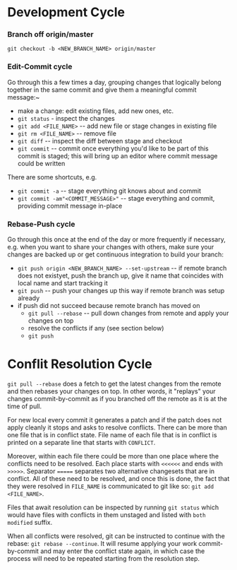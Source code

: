 # Development Cycle
### Branch off origin/master
`git checkout -b <NEW_BRANCH_NAME> origin/master`
### Edit-Commit cycle
Go through this a few times a day, grouping changes that logically belong together in the same commit and give them a meaningful commit message:~
  * make a change: edit existing files, add new ones, etc.
  * `git status` - inspect the changes
  * `git add <FILE_NAME>` -- add new file or stage changes in existing file
  * `git rm <FILE_NAME>` -- remove file
  * `git diff` -- inspect the diff between stage and checkout
  * `git commit` -- commit once everything you'd like to be part of this commit is staged; this will bring up an editor where commit message could be written

There are some shortcuts, e.g.
  * `git commit -a` -- stage everything git knows about and commit
  * `git commit -am"<COMMIT_MESSAGE>"` -- stage everything and commit, providing commit message in-place
### Rebase-Push cycle
Go through this once at the end of the day or more frequently if necessary, e.g. when you want to share your changes with others, make sure your changes are backed up or get continuous integration to build your branch:
  * `git push origin <NEW_BRANCH_NAME> --set-upstream` -- if remote branch does not existyet, push the branch up, give it name that coincides with local name and start tracking it
  * `git push` -- push your changes up this way if remote branch was setup already
  * if push did not succeed because remote branch has moved on
     * `git pull --rebase` -- pull down changes from remote and apply your changes on top
     * resolve the conflicts if any (see section below)
     * `git push`

# Conflit Resolution Cycle
`git pull --rebase` does a fetch to get the latest changes from the remote and then rebases your changes on top. In other words, it "replays" your changes commit-by-commit as if you branched off the remote as it is at the time of pull.

For new local every commit it generates a patch and if the patch does not apply cleanly it stops and asks to resolve conflicts. There can be more than one file that is in conflict state. File name of each file that is in conflict is printed on a separate line that starts with `CONFLICT`.

Moreover, within each file there could be more than one place where the conflicts need to be resolved. Each place starts with `<<<<<<` and ends with `>>>>>`. Separator `=====` separates two alternative changesets that are in conflict. All of these need to be resolved, and once this is done, the fact that they were resolved in `FILE_NAME` is communicated to git like so: `git add <FILE_NAME>`.

Files that await resolution can be inspected by running `git status` which would have files with conflicts in them unstaged and listed with `both modified` suffix.

When all conflicts were resolved, git can be instructed to continue with the rebase: `git rebase --continue`. It will resume applying your work commit-by-commit and may enter the conflict state again, in which case the process will need to be repeated starting from the resolution step.
